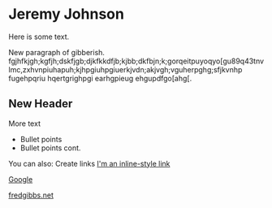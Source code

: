 # Jeremy Johnson

Here is some text. 

New paragraph of gibberish. 
    fgjhfkjgh;kgfjh;dskfjgb;djkfkkdfjb;kjbb;dkfbjn;k;gorqeitpuyoqyo[gu89q43tnvlmc,zxhvnpiuhapuh;kjhpgiuhpgiuerkjvdn;akjvgh;vguherpghg;sfjkvnhp fugehpqriu hqertgrighpgi earhgpieug ehgupdfgo[ahg[.

 

## New Header
More text
  - Bullet points
  - Bullet points cont.


You can also:
Create links
 [I'm an inline-style link](https://www.google.com)
 
[Google](https://www.google.com "Google's Homepage")

[fredgibbs.net](http://fredgibbs.net/courses/digital-futures-of-history/schedule.html)










 

